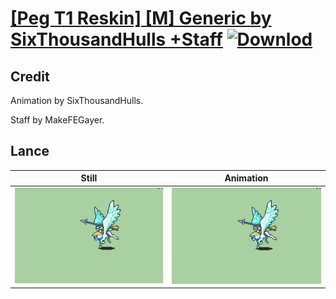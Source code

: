 # [\[Peg T1 Reskin\] \[M\] Generic by SixThousandHulls +Staff](./) [![Downlod](https://img.shields.io/badge/Download--red?style=social&logo=github)](https://minhaskamal.github.io/DownGit/#/home?url=https://github.com/Klokinator/FE-Repo/tree/main/Battle%20Animations%2FMounted%20-%20Pegs%2C%20Wyverns%2C%20Griffons%2F%5BPeg%20T1%20Reskin%5D%20%5BM%5D%20Generic%20by%20SixThousandHulls%20%2BStaff%2F2.%20Lance)

## Credit

Animation by SixThousandHulls.

Staff by MakeFEGayer.

## Lance

| Still | Animation |
| :---: | :-------: |
| ![Lance still](./Lance_000.png) | ![Lance animation](./Lance.gif) |
